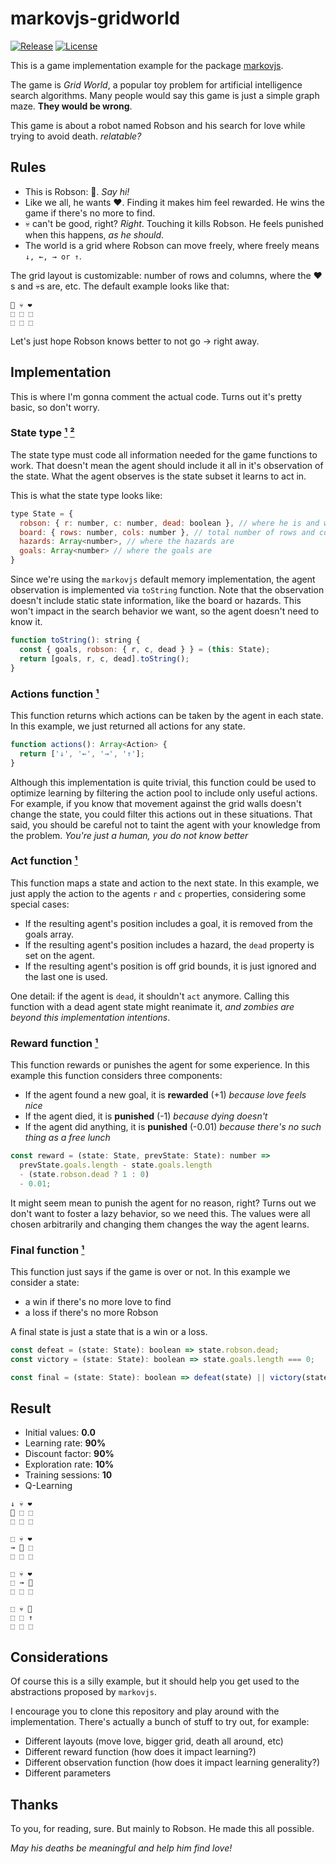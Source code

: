 # markovjs-gridworld

[![Release](https://img.shields.io/badge/Release-0.1.1-blue.svg?style=flat-square)](https://github.com/lsunsi/markovjs-gridworld/releases)
[![License](https://img.shields.io/badge/License-MIT-blue.svg?style=flat-square)](https://github.com/lsunsi/markovjs-gridworld/blob/master/LICENSE)

This is a game implementation example for the package [markovjs](https://github.com/lsunsi/markovjs).

The game is *Grid World*, a popular toy problem for artificial intelligence search algorithms.
Many people would say this game is just a simple graph maze. **They would be wrong**.

This game is about a robot named Robson and his search for love while trying to avoid death. *relatable?*

## Rules

- This is Robson: 🤖. *Say hi!*
- Like we all, he wants ❤. Finding it makes him feel rewarded. He wins the game if there's no more to find.
- 💀 can't be good, right? *Right*. Touching it kills Robson. He feels punished when this happens, *as he should*.
- The world is a grid where Robson can move freely, where freely means `↓, ←, → or ↑`.

The grid layout is customizable: number of rows and columns, where the ❤s and 💀s are, etc.
The default example looks like that:

```
🤖 💀 ❤
⬚ ⬚ ⬚
⬚ ⬚ ⬚
```

Let's just hope Robson knows better to not go → right away.

## Implementation
This is where I'm gonna comment the actual code.
Turns out it's pretty basic, so don't worry.

### State type [¹](src/types.js) [²](src/state.js)
The state type must code all information needed for the game functions to work.
That doesn't mean the agent should include it all in it's observation of the state.
What the agent observes is the state subset it learns to act in.

This is what the state type looks like:
```javascript
type State = {
  robson: { r: number, c: number, dead: boolean }, // where he is and whether he's dead
  board: { rows: number, cols: number }, // total number of rows and columns
  hazards: Array<number>, // where the hazards are
  goals: Array<number> // where the goals are
}
```

Since we're using the `markovjs` default memory implementation, the agent observation is implemented via `toString` function.
Note that the observation doesn't include static state information, like the board or hazards.
This won't impact in the search behavior we want, so the agent doesn't need to know it.

```javascript
function toString(): string {
  const { goals, robson: { r, c, dead } } = (this: State);
  return [goals, r, c, dead].toString();
}
```

### Actions function [¹](src/actions.js)
This function returns which actions can be taken by the agent in each state.
In this example, we just returned all actions for any state.

```javascript
function actions(): Array<Action> {
  return ['↓', '←', '→', '↑'];
}
```

Although this implementation is quite trivial, this function could be used to optimize learning by filtering the action pool to include only useful actions.
For example, if you know that movement against the grid walls doesn't change the state, you could filter this actions out in these situations.
That said, you should be careful not to taint the agent with your knowledge from the problem. *You're just a human, you do not know better*

### Act function [¹](src/act.js)
This function maps a state and action to the next state.
In this example, we just apply the action to the agents `r` and `c` properties, considering some special cases:
- If the resulting agent's position includes a goal, it is removed from the goals array.
- If the resulting agent's position includes a hazard, the `dead` property is set on the agent.
- If the resulting agent's position is off grid bounds, it is just ignored and the last one is used.

One detail: if the agent is `dead`, it shouldn't `act` anymore.
Calling this function with a dead agent state might reanimate it, *and zombies are beyond this implementation intentions*.

### Reward function [¹](src/reward.js)
This function rewards or punishes the agent for some experience.
In this example this function considers three components:
- If the agent found a new goal, it is **rewarded** (+1) *because love feels nice*
- If the agent died, it is **punished** (-1) *because dying doesn't*
- If the agent did anything, it is **punished** (-0.01) *because there's no such thing as a free lunch*

```javascript
const reward = (state: State, prevState: State): number =>
  prevState.goals.length - state.goals.length
  - (state.robson.dead ? 1 : 0)
  - 0.01;
```

It might seem mean to punish the agent for no reason, right?
Turns out we don't want to foster a lazy behavior, so we need this.
The values were all chosen arbitrarily and changing them changes the way the agent learns.

### Final function [¹](src/final.js)
This function just says if the game is over or not.
In this example we consider a state:
- a win if there's no more love to find
- a loss if there's no more Robson

A final state is just a state that is a win or a loss.

```javascript
const defeat = (state: State): boolean => state.robson.dead;
const victory = (state: State): boolean => state.goals.length === 0;

const final = (state: State): boolean => defeat(state) || victory(state);
```

## Result
- Initial values: **0.0**
- Learning rate: **90%**
- Discount factor: **90%**
- Exploration rate: **10%**
- Training sessions: **10**
- Q-Learning
```
↓ 💀 ❤
🤖 ⬚ ⬚
⬚ ⬚ ⬚
```
```
⬚ 💀 ❤
→ 🤖 ⬚
⬚ ⬚ ⬚
```
```
⬚ 💀 ❤
⬚ → 🤖
⬚ ⬚ ⬚
```
```
⬚ 💀 🤖
⬚ ⬚ ↑
⬚ ⬚ ⬚
```
## Considerations
Of course this is a silly example, but it should help you get used to the abstractions proposed by `markovjs`.

I encourage you to clone this repository and play around with the implementation.
There's actually a bunch of stuff to try out, for example:
- Different layouts (move love, bigger grid, death all around, etc)
- Different reward function (how does it impact learning?)
- Different observation function (how does it impact learning generality?)
- Different parameters

## Thanks
To you, for reading, sure.
But mainly to Robson. He made this all possible.

*May his deaths be meaningful and help him find love!*
